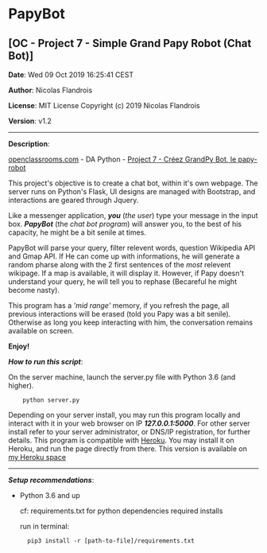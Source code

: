 # PapyBot
## [OC - Project 7 - Simple Grand Papy Robot (Chat Bot)]

**Date**: Wed 09 Oct 2019 16:25:41 CEST

**Author**: Nicolas Flandrois

**License**: MIT License Copyright (c) 2019 Nicolas Flandrois

**Version**: v1.2

-------------------------------------------------------------

**Description**:

[openclassrooms.com](openclassrooms.com) - DA Python - [Project 7 - Créez GrandPy Bot, le papy-robot](https://openclassrooms.com/fr/projects/158/assignment)

This project's objective is to create a chat bot, within it's own webpage.
The server runs on Python's Flask, UI designs are managed with Bootstrap, and interactions are geared through Jquery.

Like a messenger application, ***you*** (*the user*) type your message in the input box.
***PapyBot*** (the *chat bot program*) will answer you, to the best of his capacity, he might be a bit senile at times.

PapyBot will parse your query, filter relevent words, question Wikipedia API and Gmap API. If He can come up with informations, he will generate a random pharse along with the 2 first sentences of the *most* relevent wikipage. If a map is available, it will display it. However, if Papy doesn't understand your query, he will tell you to rephase (Becareful he might become nasty).

This program has a *'mid range'* memory, if you refresh the page, all previous interactions will be erased (told you Papy was a bit senile). Otherwise as long you keep interacting with him, the conversation remains available on screen.

**Enjoy!**

***How to run this script***:

On the server machine, launch the server.py file with Python 3.6 (and higher).

        python server.py

Depending on your server install, you may run this program locally and interact with it in your web browser on IP ***127.0.0.1:5000***.
For other server install refer to your server administrator, or DNS/IP registration, for further details.
This program is compatible with [Heroku](https://www.heroku.com/free). You may install it on Heroku, and run the page directly from there.
This version is available on [my Heroku space](https://papybotapp.herokuapp.com/)

-------------------------------------------------------------

***Setup recommendations***:

- Python 3.6 and up

    cf: requirements.txt for python dependencies required installs

    run in terminal:

        pip3 install -r [path-to-file]/requirements.txt
